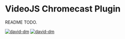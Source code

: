 # VideoJS Chromecast Plugin

README TODO.

[![david-dm](http://img.shields.io/david/kim-company/videojs-chromecast.svg?style=flat)](https://david-dm.org/kim-company/videojs-chromecast/)
[![david-dm](http://img.shields.io/david/dev/kim-company/videojs-chromecast.svg?style=flat)](https://david-dm.org/kim-company/videojs-chromecast/)
